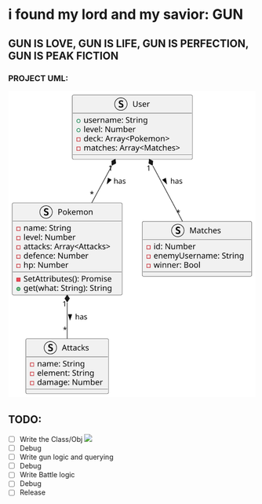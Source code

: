 # i found my lord and my savior: GUN
## GUN IS LOVE, GUN IS LIFE, GUN IS PERFECTION, GUN IS PEAK FICTION

### PROJECT UML:

![Decentramon Put GUN](./projects/decentramon_put_GUN.svg)


## TODO:
- [ ] Write the Class/Obj ![](https://geps.dev/progress/70)
- [ ] Debug 
- [ ] Write gun logic and querying
- [ ] Debug
- [ ] Write Battle logic
- [ ] Debug
- [ ] Release
